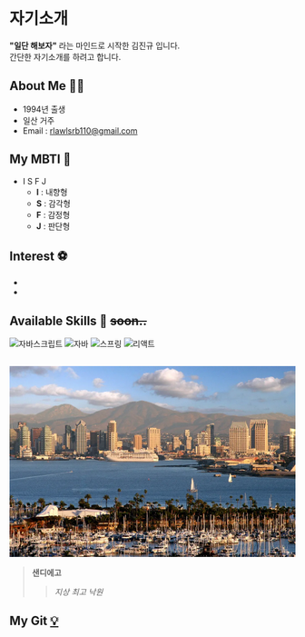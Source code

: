 # 자기소개


**"일단 해보자"** 라는 마인드로 시작한 김진규 입니다. <br>
간단한 자기소개를 하려고 합니다.

## About Me 👨‍💻
* 1994년 출생
* 일산 거주
* Email : rlawlsrb110@gmail.com

## My MBTI 📝
* I S F J
    * **I** : 내향형
    * **S** : 감각형
    * **F** : 감정형
    * **J** : 판단형

## Interest ⚽
* 
* 


## Available Skills 🔧 ~~soon..~~
![자바스크립트](https://img.shields.io/badge/JavaScript-F7DF1E?style=flat-square&logo=JavaScript&logoColor=white)
![자바](https://img.shields.io/badge/Java-007396?style=flat-square&logo=java&logoColor=white)
![스프링](https://img.shields.io/badge/Spring-6DB33F?style=flat-square&logo=Spring&logoColor=white)
![리액트](https://img.shields.io/badge/React-61DAFB?style=flat-square&logo=React&logoColor=white)


## 
![샌디에고](/다운로드.jpg)
> **샌디에고**
>> _지상 최고 낙원_

## My Git [💡](https://github.com/rlawlsrb110)
